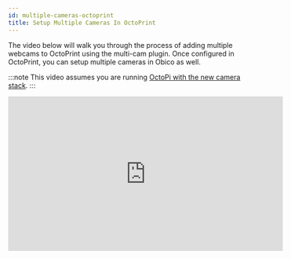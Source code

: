 ```yaml
---
id: multiple-cameras-octoprint
title: Setup Multiple Cameras In OctoPrint
---
```


The video below will walk you through the process of adding multiple webcams to OctoPrint using the multi-cam plugin. Once configured in OctoPrint, you can setup multiple cameras in Obico as well.

:::note
This video assumes you are running [OctoPi with the new camera stack](https://octoprint.org/blog/2023/05/24/a-new-camera-stack-for-octopi/).
:::


<div className="videoWrapper">
<iframe width="560" height="315" src="https://www.youtube.com/embed/BFV9HgJkRJI?si=wRyuRxZ2ypMZOVVD" title="YouTube video player" frameborder="0" allow="accelerometer; autoplay; clipboard-write; encrypted-media; gyroscope; picture-in-picture; web-share" referrerpolicy="strict-origin-when-cross-origin" allowfullscreen></iframe>
</div>

